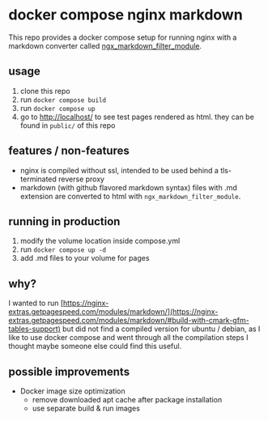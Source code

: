 # docker compose nginx markdown

This repo provides a docker compose setup for running nginx with a markdown converter called [ngx_markdown_filter_module](https://github.com/ukarim/ngx_markdown_filter_module.git).

## usage

1. clone this repo
2. run `docker compose build`
3. run `docker compose up`
4. go to [http://localhost/](http://localhost/) to see test pages rendered as html. they can be found in `public/` of this repo

## features / non-features

- nginx is compiled without ssl, intended to be used behind a tls-terminated reverse proxy
- markdown (with github flavored markdown syntax) files with .md extension are converted to html with `ngx_markdown_filter_module`.

## running in production

1. modify the volume location inside compose.yml
2. run `docker compose up -d`
3. add .md files to your volume for pages

## why?

I wanted to run [https://nginx-extras.getpagespeed.com/modules/markdown/](https://nginx-extras.getpagespeed.com/modules/markdown/#build-with-cmark-gfm-tables-support) but did not find a compiled version for ubuntu / debian, as I like to use docker compose and went through all the compilation steps I thought maybe someone else could find this useful.

## possible improvements

- Docker image size optimization
  - remove downloaded apt cache after package installation
  - use separate build & run images
